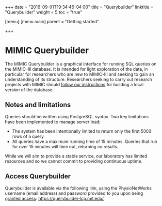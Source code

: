 +++
date = "2016-09-01T19:34:46-04:00"
title = "Querybuilder"
linktitle = "Querybuilder"
weight = 5
toc = "true"

[menu]
  [menu.main]
    parent = "Getting started"

+++

# MIMIC Querybuilder

The MIMIC Querybuilder is a graphical interface for running SQL queries on the MIMIC-III database. It is intended for light exploration of the data, in particular for researchers who are new to MIMIC-III and seeking to gain an understanding of its structure. Researchers seeking to carry out research projects with MIMIC should [follow our instructions](http://mimic.physionet.org/gettingstarted/dbsetup/) for building a local version of the database. 

## Notes and limitations

Queries should be written using PostgreSQL syntax. Two key limitations have been implemented to manage server load:

- The system has been intentionally limited to return only the first 5000 rows of a query  
- All queries have a maximum running time of 15 minutes. Queries that run for over 15 minutes will time out, returning no results.  

While we will aim to provide a stable service, our laboratory has limited resources and so we cannot commit to providing continuous uptime.

## Access Querybuilder

Querybuilder is available via the following link, using the PhysioNetWorks username (email address) and password provided to you upon being [granted access](http://mimic.physionet.org/gettingstarted/access/): https://querybuilder-lcp.mit.edu/


